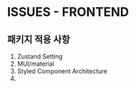 # ISSUES - FRONTEND
## 패키지 적용 사항
1. Zustand Setting
2. MUI/material
3. Styled Component Architecture
4. 